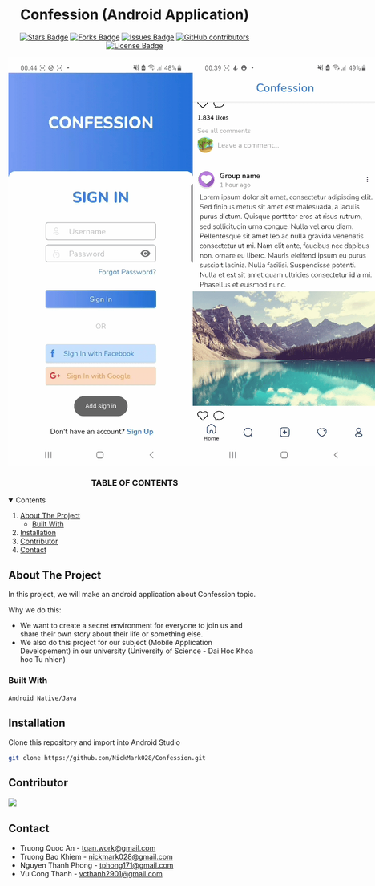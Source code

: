 <h1 align="center">Confession (Android Application)</h1>

<div align="center">

<a href="https://github.com/NickMark028/Confession/stargazers"><img src="https://img.shields.io/github/stars/NickMark028/Confession" alt="Stars Badge"/></a>
<a href="https://github.com/NickMark028/Confession/network/members"><img src="https://img.shields.io/github/forks/NickMark028/Confession" alt="Forks Badge"/></a>
<a href="https://github.com/NickMark028/Confession/issues"><img src="https://img.shields.io/github/issues/NickMark028/Confession" alt="Issues Badge"/></a>
<a href="https://github.com/NickMark028/Confession/graphs/contributors"><img alt="GitHub contributors" src="https://img.shields.io/github/contributors/NickMark028/Confession?color=2b9348"></a>
<a href="https://github.com/NickMark028/Confession/blob/master/LICENSE"><img src="https://img.shields.io/github/license/NickMark028/Confession?color=2b9348" alt="License Badge"/></a>

<div style="display: flex; flex-direction:row; justify-content: space-around; ">
  <img alt="Demo Forgot Password Screen" src="assets/gif/demo_forgotpassword.gif"/>  
  <img alt="Demo Main Screen" src="assets/gif/demo_login_mainscreen.gif"/>
</div>
</div>

<!-- TABLE OF CONTENTS -->
<h3 align="center"> TABLE OF CONTENTS </h3>
<details open="open">
  <summary>Contents</summary>
  <ol>
    <li>
      <a href="#about-the-project">About The Project</a>
      <ul>
        <li><a href="#built-with">Built With</a></li>
      </ul>
    </li>
    <li>
      <a href="#installation">Installation</a>
    </li>
   <li><a href="#contributor">Contributor</a></li>
   <li><a href="#contact">Contact</a></li>
  
  </ol>
</details>

<!-- ABOUT THE PROJECT -->
## About The Project

In this project, we will make an android application about Confession topic.

Why we do this:
* We want to create a secret environment for everyone to join us and share their own story about their life or something else.
* We also do this project for our subject (Mobile Application Developement) in our university (University of Science - Dai Hoc Khoa hoc Tu nhien) 

### Built With

<code>Android Native/Java</code>

<!-- INSTALLATION -->
## Installation

Clone this repository and import into Android Studio
   ```sh
   git clone https://github.com/NickMark028/Confession.git
   ```

<!-- CONTRIBUTOR -->
## Contributor
<a href="https://github.com/NickMark028/Confession/graphs/contributors">
  <img src="https://contributors-img.web.app/image?repo=NickMark028/Confession" />
</a>


<!-- CONTACT -->
## Contact 
* Truong Quoc An - tqan.work@gmail.com
* Truong Bao Khiem - nickmark028@gmail.com
* Nguyen Thanh Phong - tphong171@gmail.com
* Vu Cong Thanh - vcthanh2901@gmail.com



